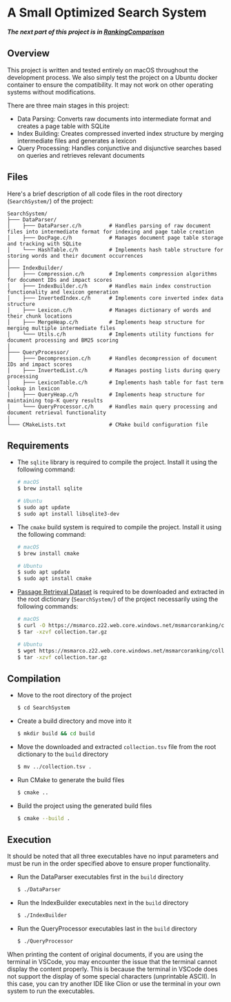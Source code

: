 # A Small Optimized Search System

**_The next part of this project is in [RankingComparison](https://github.com/XinshengZhu/RankingComparison)_**

## Overview
This project is written and tested entirely on macOS throughout the development process.
We also simply test the project on a Ubuntu docker container to ensure the compatibility.
It may not work on other operating systems without modifications.

There are three main stages in this project:
- Data Parsing: Converts raw documents into intermediate format and creates a page table with SQLite
- Index Building: Creates compressed inverted index structure by merging intermediate files and generates a lexicon
- Query Processing: Handles conjunctive and disjunctive searches based on queries and retrieves relevant documents

## Files
Here's a brief description of all code files in the root directory (`SearchSystem/`) of the project:

```
SearchSystem/
├─── DataParser/
│    ├─── DataParser.c/h         # Handles parsing of raw document files into intermediate format for indexing and page table creation
│    ├─── DocPage.c/h            # Manages document page table storage and tracking with SQLite
│    └─── HashTable.c/h          # Implements hash table structure for storing words and their document occurrences
│
├─── IndexBuilder/
│    ├─── Compression.c/h        # Implements compression algorithms for document IDs and impact scores
│    ├─── IndexBuilder.c/h       # Handles main index construction functionality and lexicon generation
│    ├─── InvertedIndex.c/h      # Implements core inverted index data structure
│    ├─── Lexicon.c/h            # Manages dictionary of words and their chunk locations
│    ├─── MergeHeap.c/h          # Implements heap structure for merging multiple intermediate files
│    └─── Utils.c/h              # Implements utility functions for document processing and BM25 scoring
│
├─── QueryProcessor/
│    ├─── Decompression.c/h      # Handles decompression of document IDs and impact scores
│    ├─── InvertedList.c/h       # Manages posting lists during query processing
│    ├─── LexiconTable.c/h       # Implements hash table for fast term lookup in lexicon
│    ├─── QueryHeap.c/h          # Implements heap structure for maintaining top-K query results
│    └─── QueryProcessor.c/h     # Handles main query processing and document retrieval functionality
│
└─── CMakeLists.txt              # CMake build configuration file
```

## Requirements
- The `sqlite` library is required to compile the project. Install it using the following command:

  ```bash
  # macOS
  $ brew install sqlite
  ```
  ```bash
  # Ubuntu
  $ sudo apt update
  $ sudo apt install libsqlite3-dev
  ```
- The `cmake` build system is required to compile the project. Install it using the following command:

  ```bash
  # macOS
  $ brew install cmake
  ```
  ```bash
  # Ubuntu
  $ sudo apt update
  $ sudo apt install cmake
  ```

- [Passage Retrieval Dataset](https://msmarco.z22.web.core.windows.net/msmarcoranking/collection.tar.gz) is required to be downloaded and extracted in the root dictionary (`SearchSystem/`) of the project necessarily using the following commands:

  ```bash
  # macOS
  $ curl -O https://msmarco.z22.web.core.windows.net/msmarcoranking/collection.tar.gz
  $ tar -xzvf collection.tar.gz
  ```
  ```bash
  # Ubuntu
  $ wget https://msmarco.z22.web.core.windows.net/msmarcoranking/collection.tar.gz
  $ tar -xzvf collection.tar.gz
  ```

## Compilation
* Move to the root directory of the project

  ```bash
  $ cd SearchSystem
  ```

* Create a build directory and move into it

  ```bash
  $ mkdir build && cd build
  ```

* Move the downloaded and extracted `collection.tsv` file from the root dictionary to the `build` directory

  ```bash
  $ mv ../collection.tsv .
  ```

* Run CMake to generate the build files

  ```bash
  $ cmake ..
  ```

* Build the project using the generated build files

  ```bash
  $ cmake --build .
  ```
## Execution
It should be noted that all three executables have no input parameters and must be run in the order specified above to ensure proper functionality.

* Run the DataParser executables first in the `build` directory

  ```bash
  $ ./DataParser
  ```

* Run the IndexBuilder executables next in the `build` directory

  ```bash
  $ ./IndexBuilder
  ```
  
* Run the QueryProcessor executables last in the `build` directory
    
  ```bash
  $ ./QueryProcessor
  ```

When printing the content of original documents, if you are using the terminal in VSCode, you may encounter the issue that the terminal cannot display the content properly.
This is because the terminal in VSCode does not support the display of some special characters (unprintable ASCII).
In this case, you can try another IDE like Clion or use the terminal in your own system to run the executables.
